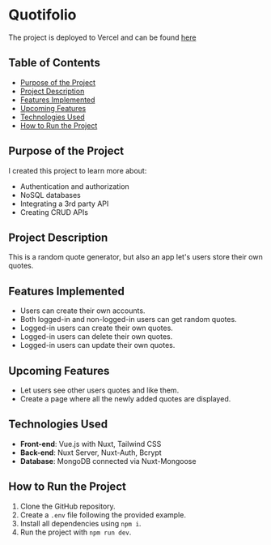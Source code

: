 # Quotifolio

The project is deployed to Vercel and can be found [here](https://quotifolio.vercel.app)

## Table of Contents

-   [Purpose of the Project](#purpose-of-the-project)
-   [Project Description](#project-description)
-   [Features Implemented](#features-implemented)
-   [Upcoming Features](#upcoming-features)
-   [Technologies Used](#technologies-used)
-   [How to Run the Project](#how-to-run-the-project)

## Purpose of the Project

I created this project to learn more about:

-   Authentication and authorization
-   NoSQL databases
-   Integrating a 3rd party API
-   Creating CRUD APIs

## Project Description

This is a random quote generator, but also an app let's users store their own quotes.

## Features Implemented

-   Users can create their own accounts.
-   Both logged-in and non-logged-in users can get random quotes.
-   Logged-in users can create their own quotes.
-   Logged-in users can delete their own quotes.
-   Logged-in users can update their own quotes.

## Upcoming Features

-   Let users see other users quotes and like them.
-   Create a page where all the newly added quotes are displayed.

## Technologies Used

-   **Front-end**: Vue.js with Nuxt, Tailwind CSS
-   **Back-end**: Nuxt Server, Nuxt-Auth, Bcrypt
-   **Database**: MongoDB connected via Nuxt-Mongoose

## How to Run the Project

1. Clone the GitHub repository.
2. Create a `.env` file following the provided example.
3. Install all dependencies using `npm i`.
4. Run the project with `npm run dev`.

